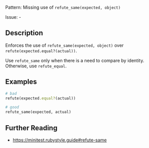 Pattern: Missing use of `refute_same(expected, object)`

Issue: -

## Description

Enforces the use of `refute_same(expected, object)` over
`refute(expected.equal?(actual))`.

Use `refute_same` only when there is a need to compare by identity.
Otherwise, use `refute_equal`.

## Examples

``` ruby
# bad
refute(expected.equal?(actual))

# good
refute_same(expected, actual)
```

## Further Reading

-   <https://minitest.rubystyle.guide#refute-same>